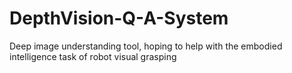 # DepthVision-Q-A-System
Deep image understanding tool, hoping to help with the embodied intelligence task of robot visual grasping
